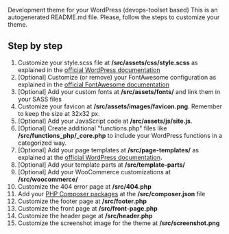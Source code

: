  Development theme for your WordPress (devops-toolset based)
This is an autogenerated README.md file. Please, follow the steps to customize your theme.

## Step by step
1. Customize your style.scss file at **/src/assets/css/style.scss** as explained in the [official WordPress documentation](https://developer.wordpress.org/themes/basics/main-stylesheet-style-css/#explanations)
2. [Optional] Customize (or remove) your FontAwesome configuration as explained in the [official FontAwesome documentation](https://fontawesome.com/how-to-use/on-the-web/using-with/sass)
3. [Optional] Add your custom fonts at  **/src/assets/fonts/** and link them in your SASS files
4. Customize your favicon at  **/src/assets/images/favicon.png**. Remember to keep the size at 32x32 px.
5. [Optional] Add your JavaScript code at **/src/assets/js/site.js**.
6. [Optional] Create additional "functions.php" files like **/src/functions_php/_core.php** to include your WordPress functions in a categorized way.
7. [Optional] Add your page templates at **/src/page-templates/** as explained at the [official WordPress documentation](https://developer.wordpress.org/themes/template-files-section/page-template-files/).
8. [Optional] Add your template parts at **/src/template-parts/**
9. [Optional] Add your WooCommerce customizations at **/src/woocommerce/**
10. Customize the 404 error page at **/src/404.php**
11. Add your [PHP Composer packages](https://getcomposer.org/) at the **/src/composer.json** file
12. Customize the footer page at **/src/footer.php**
13. Customize the front page at **/src/front-page.php**
14. Customize the header page at **/src/header.php**
14. Customize the screenshot image for the theme at **/src/screenshot.png**
